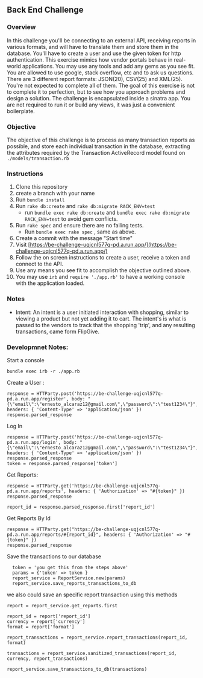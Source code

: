 ## Back End Challenge

### Overview

  In this challenge you'll be connecting to an external API, receiving reports in various formats, and will have to translate them and store them in the database. You'll have to create a user and use the given token for http authentication. This exercise mimics how vendor portals behave in real-world applications. You may use any tools and add any gems as you see fit. You are allowed to use google, stack overflow, etc and to ask us questions. There are 3 different report formats: JSON(20), CSV(25) and XML(25). You're not expected to complete all of them. The goal of this exercise is not to complete it to perfection, but to see how you approach problems and design a solution. The challenge is encapsulated inside a sinatra app. You are not required to run it or build any views, it was just a convenient boilerplate.


### Objective
  The objective of this challenge is to process as many transaction reports as possible, and store each individual transaction in the database, extracting the attributes required by the Transaction ActiveRecord model found on `./models/transaction.rb`

### Instructions

1. Clone this repository
2. create a branch with your name
3. Run `bundle install`
4. Run `rake db:create` and `rake db:migrate RACK_ENV=test`
    - run `bundle exec rake db:create` and `bundle exec rake db:migrate RACK_ENV=test` to avoid gem conflicts. 
5. Run `rake spec` and ensure there are no failing tests.
    - Run `bundle exec rake spec` , same as above.
6. Create a commit with the message "Start time"
7. Visit [https://be-challenge-uqjcnl577q-pd.a.run.app/](https://be-challenge-uqjcnl577q-pd.a.run.app/)
8. Follow the on screen instructions to create a user, receive a token and connect to the API.
9. Use any means you see fit to accomplish the objective outlined above.
10. You may use `irb` and `require './app.rb'` to have a working console with the application loaded.


### Notes
- Intent: An intent is a user initiated interaction with shopping, similar to viewing a product but not yet adding it to cart. The intent's is what is passed to the vendors to track that the shopping 'trip', and any resulting transactions, came form FlipGive.




### Developmnet Notes:

Start a console 

`bundle exec irb -r ./app.rb`

Create a User :

```
response = HTTParty.post('https://be-challenge-uqjcnl577q-pd.a.run.app/register', body: "{\"email\":\"ernesto_alcaraz12@gmail.com\",\"password\":\"test1234\"}", headers: { 'Content-Type' => 'application/json' })
response.parsed_response
```

Log In 

``` 
response = HTTParty.post('https://be-challenge-uqjcnl577q-pd.a.run.app/login', body: "{\"email\":\"ernesto_alcaraz12@gmail.com\",\"password\":\"test1234\"}", headers: { 'Content-Type' => 'application/json' })
response.parsed_response
token = response.parsed_response['token']
```

Get Reports:

```
response = HTTParty.get('https://be-challenge-uqjcnl577q-pd.a.run.app/reports', headers: { 'Authorization' => "#{token}" })
response.parsed_response

report_id = response.parsed_response.first['report_id']
```

Get Reports By Id

```
response = HTTParty.get("https://be-challenge-uqjcnl577q-pd.a.run.app/reports/#{report_id}", headers: { 'Authorization' => "#{token}" })
response.parsed_response
```


Save the transactions to our database

```
  token = 'you get this from the steps above'
  params = {'token' => token }
  report_service = ReportService.new(params)
  report_service.save_reports_transactions_to_db
```
we also could save an specific report transaction using this methods
```
report = report_service.get_reports.first

report_id = report['report_id']
currency = report['currency']
format = report['format']

report_transactions = report_service.report_transactions(report_id, format)

transactions = report_service.sanitized_transactions(report_id, currency, report_transactions)

report_service.save_transactions_to_db(transactions)
```
